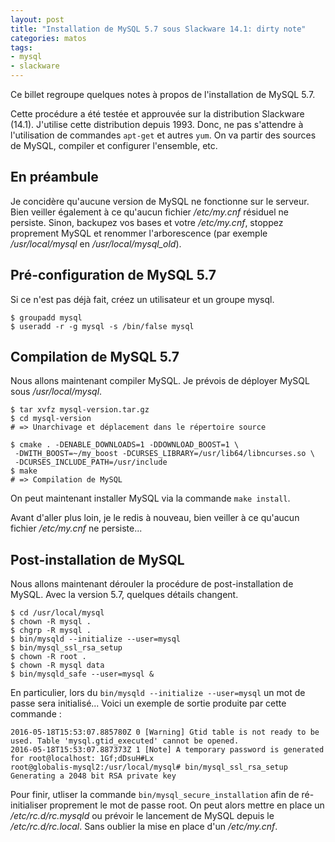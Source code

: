 ```yaml
---
layout: post
title: "Installation de MySQL 5.7 sous Slackware 14.1: dirty note"
categories: matos
tags:
- mysql
- slackware
---
```

Ce billet regroupe quelques notes à propos de l'installation de MySQL 5.7.

Cette procédure a été testée et approuvée sur la distribution Slackware (14.1). J'utilise cette distribution depuis 1993. Donc, ne pas s'attendre à l'utilisation de commandes `apt-get` et autres `yum`. On va partir des sources de MySQL, compiler et configurer l'ensemble, etc. 


## En préambule

Je concidère qu'aucune version de MySQL ne fonctionne sur le serveur. Bien veiller également à ce qu'aucun fichier */etc/my.cnf* résiduel ne persiste. Sinon, backupez vos bases et votre */etc/my.cnf*, stoppez proprement MySQL et renommer l'arborescence (par exemple */usr/local/mysql* en */usr/local/mysql_old*).

## Pré-configuration de MySQL 5.7

Si ce n'est pas déjà fait, créez un utilisateur et un groupe mysql.

```
$ groupadd mysql
$ useradd -r -g mysql -s /bin/false mysql
```

## Compilation de MySQL 5.7

Nous allons maintenant compiler MySQL. Je prévois de déployer MySQL sous */usr/local/mysql*. 

```
$ tar xvfz mysql-version.tar.gz
$ cd mysql-version
# => Unarchivage et déplacement dans le répertoire source

$ cmake . -DENABLE_DOWNLOADS=1 -DDOWNLOAD_BOOST=1 \
 -DWITH_BOOST=~/my_boost -DCURSES_LIBRARY=/usr/lib64/libncurses.so \
 -DCURSES_INCLUDE_PATH=/usr/include
$ make
# => Compilation de MySQL
```

On peut maintenant installer MySQL via la commande `make install`.

Avant d'aller plus loin, je le redis à nouveau, bien veiller à ce qu'aucun fichier */etc/my.cnf* ne persiste...

## Post-installation de MySQL

Nous allons maintenant dérouler la procédure de post-installation de MySQL. Avec la version 5.7, quelques détails changent.

```
$ cd /usr/local/mysql
$ chown -R mysql .
$ chgrp -R mysql .
$ bin/mysqld --initialize --user=mysql
$ bin/mysql_ssl_rsa_setup
$ chown -R root .
$ chown -R mysql data
$ bin/mysqld_safe --user=mysql &
```

En particulier, lors du `bin/mysqld --initialize --user=mysql` un mot de passe sera initialisé... Voici un exemple de sortie produite par cette commande :

```
2016-05-18T15:53:07.885780Z 0 [Warning] Gtid table is not ready to be used. Table 'mysql.gtid_executed' cannot be opened.
2016-05-18T15:53:07.887373Z 1 [Note] A temporary password is generated for root@localhost: 1Gf;dDsuH#Lx
root@globalis-mysql2:/usr/local/mysql# bin/mysql_ssl_rsa_setup
Generating a 2048 bit RSA private key
```

Pour finir, utliser la commande `bin/mysql_secure_installation` afin de ré-initialiser proprement le mot de passe root. On peut alors mettre en place un */etc/rc.d/rc.mysqld* ou prévoir le lancement de MySQL depuis le */etc/rc.d/rc.local*. Sans oublier la mise en place d'un */etc/my.cnf*.



